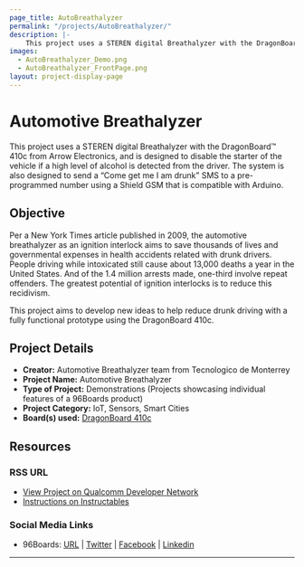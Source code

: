 ```yaml
---
page_title: AutoBreathalyzer
permalink: "/projects/AutoBreathalyzer/"
description: |-
    This project uses a STEREN digital Breathalyzer with the DragonBoard™ 410c from Arrow Electronics, and is designed to disable the starter of the vehicle if a high level of alcohol is detected from the driver. The system is also designed to send a “Come get me I am drunk” SMS to a pre-programmed number using a Shield GSM that is compatible with Arduino.
images:
  - AutoBreathalyzer_Demo.png
  - AutoBreathalyzer_FrontPage.png
layout: project-display-page
---
```

# Automotive Breathalyzer

This project uses a STEREN digital Breathalyzer with the DragonBoard™ 410c from Arrow Electronics, and is designed to disable the starter of the vehicle if a high level of alcohol is detected from the driver. The system is also designed to send a “Come get me I am drunk” SMS to a pre-programmed number using a Shield GSM that is compatible with Arduino.

## Objective

Per a New York Times article published in 2009, the automotive breathalyzer as an ignition interlock aims to save thousands of lives and governmental expenses in health accidents related with drunk drivers. People driving while intoxicated still cause about 13,000 deaths a year in the United States. And of the 1.4 million arrests made, one-third involve repeat offenders. The greatest potential of ignition interlocks is to reduce this recidivism.

This project aims to develop new ideas to help reduce drunk driving with a fully functional prototype using the DragonBoard 410c.

## Project Details

- **Creator:** Automotive Breathalyzer team from Tecnologico de Monterrey
- **Project Name:** Automotive Breathalyzer
- **Type of Project:** Demonstrations (Projects showcasing individual features of a 96Boards product)
- **Project Category:** IoT, Sensors, Smart Cities
- **Board(s) used:** [DragonBoard 410c](http://www._96boards.org/product/dragonboard410c/)

## Resources

### RSS URL

- [View Project on Qualcomm Developer Network](https://developer.qualcomm.com/project/automotive-breathalyzer)
- [Instructions on Instructables](https://www.instructables.com/id/AUTOMOTIVE-BREATHALYZER/)

### Social Media Links

- 96Boards: [URL](http://www._96boards.org/) &#124; [Twitter](https://twitter.com/96boards) &#124; [Facebook](https://www.facebook.com/96Boards) &#124; [Linkedin](https://www.linkedin.com/showcase/6637095/)


***
